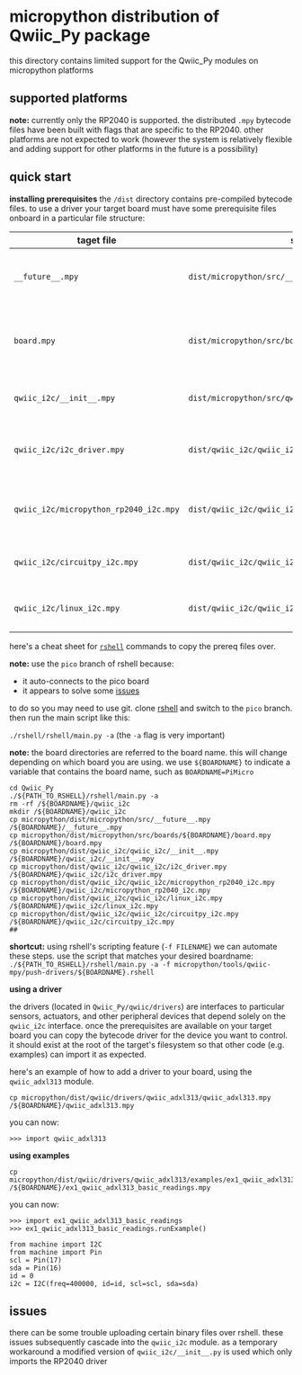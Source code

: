 # micropython distribution of Qwiic_Py package
this directory contains limited support for the Qwiic_Py modules on micropython platforms

## supported platforms
**note:** currently only the RP2040 is supported. the distributed ```.mpy``` bytecode files have been built with flags that are specific to the RP2040. other platforms are not expected to work
(however the system is relatively flexible and adding support for other platforms in the future is a possibility)

## quick start

**installing prerequisites**
the ```/dist``` directory contains pre-compiled bytecode files. to use a driver your target board must have some prerequisite files onboard in a particular file structure:

taget file | source | purpose
-----------|--------|--------
```__future__.mpy``` | ```dist/micropython/src/__future__.mpy``` | provides limited ```__future__``` module functionality
```board.mpy``` | ```dist/micropython/src/boards/${BOARDNAME}/board.mpy``` | provides board pin definitions of the Qwiic connector + i2c port
```qwiic_i2c/__init__.mpy``` | ```dist/micropython/src/qwiic_i2c/__init__.mpy``` | module definition for ```import qwiic_i2c```
```qwiic_i2c/i2c_driver.mpy``` | ```dist/qwiic_i2c/qwiic_i2c/i2c_driver.mpy``` | defines an interface which driver modules utilize
```qwiic_i2c/micropython_rp2040_i2c.mpy``` | ```dist/qwiic_i2c/qwiic_i2c/micropython_rp2040_i2c.mpy``` | this is the i2c driver that actually applies to the RP2040
```qwiic_i2c/circuitpy_i2c.mpy``` | ```dist/qwiic_i2c/qwiic_i2c/circuitpy_i2c.mpy``` | needed b/c it is imported by ```__init__.mpy```
```qwiic_i2c/linux_i2c.mpy``` | ```dist/qwiic_i2c/qwiic_i2c/linux_i2c.mpy``` | needed b/c it is imported by ```__init__.mpy```


here's a cheat sheet for [```rshell```](https://github.com/dhylands/rshell) commands to copy the prereq files over.

**note:** use the ```pico``` branch of rshell because:
* it auto-connects to the pico board
* it appears to solve some [issues](https://github.com/dhylands/rshell/issues/144)

to do so you may need to use git. clone [rshell](https://github.com/dhylands/rshell) and switch to the ```pico``` branch. then run the main script like this:

```./rshell/rshell/main.py -a```
(the ```-a``` flag is very important)

**note:** the board directories are referred to the board name. this will change depending on which board you are using. we use ```${BOARDNAME}``` to indicate a variable that contains the board name, such as ```BOARDNAME=PiMicro```

```
cd Qwiic_Py
./${PATH_TO_RSHELL}/rshell/main.py -a
rm -rf /${BOARDNAME}/qwiic_i2c
mkdir /${BOARDNAME}/qwiic_i2c
cp micropython/dist/micropython/src/__future__.mpy /${BOARDNAME}/__future__.mpy
cp micropython/dist/micropython/src/boards/${BOARDNAME}/board.mpy /${BOARDNAME}/board.mpy
cp micropython/dist/qwiic_i2c/qwiic_i2c/__init__.mpy /${BOARDNAME}/qwiic_i2c/__init__.mpy
cp micropython/dist/qwiic_i2c/qwiic_i2c/i2c_driver.mpy /${BOARDNAME}/qwiic_i2c/i2c_driver.mpy
cp micropython/dist/qwiic_i2c/qwiic_i2c/micropython_rp2040_i2c.mpy /${BOARDNAME}/qwiic_i2c/micropython_rp2040_i2c.mpy
cp micropython/dist/qwiic_i2c/qwiic_i2c/linux_i2c.mpy /${BOARDNAME}/qwiic_i2c/linux_i2c.mpy
cp micropython/dist/qwiic_i2c/qwiic_i2c/circuitpy_i2c.mpy /${BOARDNAME}/qwiic_i2c/circuitpy_i2c.mpy
## 
```

**shortcut:** using rshell's scripting feature (```-f FILENAME```) we can automate these steps. use the script that matches your desired boardname:
```./${PATH_TO_RSHELL}/rshell/main.py -a -f micropython/tools/qwiic-mpy/push-drivers/${BOARDNAME}.rshell```

**using a driver**

the drivers (located in ```Qwiic_Py/qwiic/drivers```) are interfaces to particular sensors, actuators, and other peripheral devices that depend solely on the ```qwiic_i2c``` interface. once the prerequisites are available on your target board you can copy the bytecode driver for the device you want to control. it should exist at the root of the target's filesystem so that other code (e.g. examples) can import it as expected. 

here's an example of how to add a driver to your board, using the ```qwiic_adxl313``` module.
```
cp micropython/dist/qwiic/drivers/qwiic_adxl313/qwiic_adxl313.mpy /${BOARDNAME}/qwiic_adxl313.mpy
```

you can now:
```
>>> import qwiic_adxl313
```

**using examples**

```
cp micropython/dist/qwiic/drivers/qwiic_adxl313/examples/ex1_qwiic_adxl313_basic_readings.mpy /${BOARDNAME}/ex1_qwiic_adxl313_basic_readings.mpy
```

you can now:
```
>>> import ex1_qwiic_adxl313_basic_readings
>>> ex1_qwiic_adxl313_basic_readings.runExample()
```

```
from machine import I2C
from machine import Pin
scl = Pin(17)
sda = Pin(16)
id = 0
i2c = I2C(freq=400000, id=id, scl=scl, sda=sda)
```

## issues
there can be some trouble uploading certain binary files over rshell. these issues subsequently cascade into the ```qwiic_i2c``` module. as a temporary workaround a modified version of ```qwiic_i2c/__init__.py``` is used which only imports the RP2040 driver
